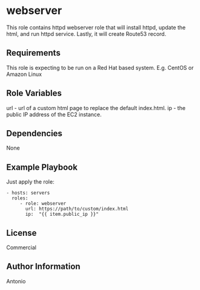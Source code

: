 webserver
===============

This role contains httpd webserver role that will install httpd, update the html, and run httpd service. Lastly, it will create Route53 record.

Requirements
------------

This role is expecting to be run on a Red Hat based system.  E.g. CentOS or Amazon Linux

Role Variables
--------------

url - url of a custom html page to replace the default index.html.
ip - the public IP address of the EC2 instance.

Dependencies
------------

None

Example Playbook
----------------

Just apply the role:

    - hosts: servers
      roles:
         - role: webserver
           url: https://path/to/custom/index.html
           ip:  "{{ item.public_ip }}"

License
-------

Commercial

Author Information
------------------

Antonio

